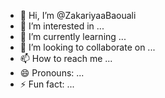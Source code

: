 - 👋 Hi, I’m @ZakariyaaBaouali
- 👀 I’m interested in ...
- 🌱 I’m currently learning ...
- 💞️ I’m looking to collaborate on ...
- 📫 How to reach me ...
- 😄 Pronouns: ...
- ⚡ Fun fact: ...

<!---
ZakariyaaBaouali/ZakariyaaBaouali is a ✨ special ✨ repository because its `README.md` (this file) appears on your GitHub profile.
You can click the Preview link to take a look at your changes.
--->
